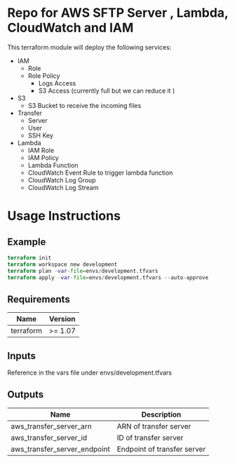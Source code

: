 # Repo for AWS SFTP Server , Lambda, CloudWatch and IAM

This terraform module will deploy the following services:
- IAM
  - Role
  - Role Policy
    - Logs Access
    - S3 Access (currently full but we can reduce it )
- S3
  - S3 Bucket to receive the incoming files
- Transfer
  - Server
  - User
  - SSH Key
- Lambda
  - IAM Role
  - IAM Policy
  - Lambda Function
  - CloudWatch Event Rule to trigger lambda function
  - CloudWatch Log Group
  - CloudWatch Log Stream

# Usage Instructions
## Example
```terraform
terraform init
terraform workspace new development
terraform plan -var-file=envs/development.tfvars
terraform apply -var-file=envs/development.tfvars --auto-approve
```

## Requirements

| Name | Version |
|------|---------|
| terraform | >= 1.07 |

## Inputs

Reference in the vars file under envs/development.tfvars

## Outputs

| Name | Description |
|------|-------------|
| aws_transfer_server_arn | ARN of transfer server |
| aws_transfer_server_id | ID of transfer server |
| aws_transfer_server_endpoint | Endpoint of transfer server |